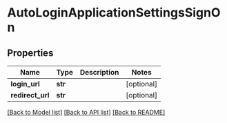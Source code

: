 # AutoLoginApplicationSettingsSignOn

## Properties
Name | Type | Description | Notes
------------ | ------------- | ------------- | -------------
**login_url** | **str** |  | [optional] 
**redirect_url** | **str** |  | [optional] 

[[Back to Model list]](../README.md#documentation-for-models) [[Back to API list]](../README.md#documentation-for-api-endpoints) [[Back to README]](../README.md)

